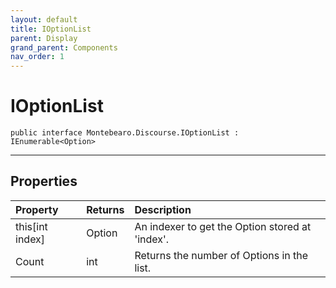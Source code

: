 ```yaml
---
layout: default
title: IOptionList
parent: Display
grand_parent: Components
nav_order: 1
---
```


# IOptionList

```
public interface Montebearo.Discourse.IOptionList : IEnumerable<Option>
```

---

## Properties

| Property | Returns | Description |
|:--|:--|:--|
| this[int index] | Option | An indexer to get the Option stored at 'index'. |
| Count | int | Returns the number of Options in the list. |
